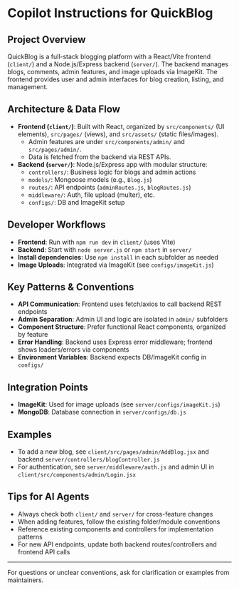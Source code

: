 # Copilot Instructions for QuickBlog

## Project Overview
QuickBlog is a full-stack blogging platform with a React/Vite frontend (`client/`) and a Node.js/Express backend (`server/`). The backend manages blogs, comments, admin features, and image uploads via ImageKit. The frontend provides user and admin interfaces for blog creation, listing, and management.

## Architecture & Data Flow
- **Frontend (`client/`)**: Built with React, organized by `src/components/` (UI elements), `src/pages/` (views), and `src/assets/` (static files/images).
  - Admin features are under `src/components/admin/` and `src/pages/admin/`.
  - Data is fetched from the backend via REST APIs.
- **Backend (`server/`)**: Node.js/Express app with modular structure:
  - `controllers/`: Business logic for blogs and admin actions
  - `models/`: Mongoose models (e.g., `Blog.js`)
  - `routes/`: API endpoints (`adminRoutes.js`, `blogRoutes.js`)
  - `middleware/`: Auth, file upload (multer), etc.
  - `configs/`: DB and ImageKit setup

## Developer Workflows
- **Frontend**: Run with `npm run dev` in `client/` (uses Vite)
- **Backend**: Start with `node server.js` or `npm start` in `server/`
- **Install dependencies**: Use `npm install` in each subfolder as needed
- **Image Uploads**: Integrated via ImageKit (see `configs/imageKit.js`)

## Key Patterns & Conventions
- **API Communication**: Frontend uses fetch/axios to call backend REST endpoints
- **Admin Separation**: Admin UI and logic are isolated in `admin/` subfolders
- **Component Structure**: Prefer functional React components, organized by feature
- **Error Handling**: Backend uses Express error middleware; frontend shows loaders/errors via components
- **Environment Variables**: Backend expects DB/ImageKit config in `configs/`

## Integration Points
- **ImageKit**: Used for image uploads (see `server/configs/imageKit.js`)
- **MongoDB**: Database connection in `server/configs/db.js`

## Examples
- To add a new blog, see `client/src/pages/admin/AddBlog.jsx` and backend `server/controllers/blogController.js`
- For authentication, see `server/middleware/auth.js` and admin UI in `client/src/components/admin/Login.jsx`

## Tips for AI Agents
- Always check both `client/` and `server/` for cross-feature changes
- When adding features, follow the existing folder/module conventions
- Reference existing components and controllers for implementation patterns
- For new API endpoints, update both backend routes/controllers and frontend API calls

---
For questions or unclear conventions, ask for clarification or examples from maintainers.
